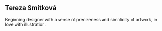 
## Tereza Smitková

Beginning designer with a sense of preciseness and simplicity of artwork, in love with illustration.
